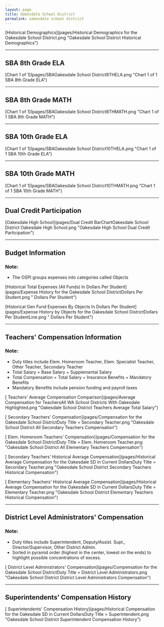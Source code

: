 ```yaml
---
layout: page
title: Oakesdale School District
permalink: oakesdale school district
---
```



[Historical Demographics](pages/Historical Demographics for the Oakesdale School District.png "Oakesdale School District Historical Demographics")

___

## SBA 8th Grade ELA

[Chart 1 of 1](pages/SBAOakesdale School District8THELA.png "Chart 1 of 1 SBA 8th Grade ELA")


___

## SBA 8th Grade MATH

[Chart 1 of 1](pages/SBAOakesdale School District8THMATH.png "Chart 1 of 1 SBA 8th Grade MATH")


___

## SBA 10th Grade ELA

[Chart 1 of 1](pages/SBAOakesdale School District10THELA.png "Chart 1 of 1 SBA 10th Grade ELA")


___

## SBA 10th Grade MATH

[Chart 1 of 1](pages/SBAOakesdale School District10THMATH.png "Chart 1 of 1 SBA 10th Grade MATH")


___

## Dual Credit Participation

[Oakesdale High School](pages/Dual Credit BarChartOakesdale School District Oakesdale High School.png "Oakesdale High School Dual Credit Participation")


___

## Budget Information
### Note:
- The OSPI groups expenses into categories called Objects

[Historical Total Expenses (All Funds) In Dollars Per Student](pages/Expense History for the Oakesdale School DistrictDollars Per Student.png " Dollars Per Student")

[Historical Gen Fund Expenses By Objects In Dollars Per Student](pages/Expense History by Objects for the Oakesdale School DistrictDollars Per StudentLine.png " Dollars Per Student")


___

## Teachers' Compensation Information
### Note:
- Duty titles include Elem. Homeroom Teacher, Elem. Specialist Teacher, Other Teacher, Secondary Teacher
- Total Salary = Base Salary + Supplemental Salary
- Total Compensation = Total Salary + Insurance Benefits + Mandatory Benefits
- Mandatory Benefits include pension funding and payroll taxes

[ Teachers' Average Compensation Comparison](pages/Average Compensation for TeachersAll WA School Districts With Oakesdale Highlighted.png "Oakesdale School District Teachers Average Total Salary")

[ Secondary Teachers' Compensation](pages/Compensation for the Oakesdale School DistrictDuty Title = Secondary Teacher.png "Oakesdale School District All Secondary Teachers Compensation")

[ Elem. Homeroom Teachers' Compensation](pages/Compensation for the Oakesdale School DistrictDuty Title = Elem. Homeroom Teacher.png "Oakesdale School District All Elementary Teachers Compensation")

[ Secondary Teachers' Historical Average Compensation](pages/Historical Average Compensation for the Oakesdale SD in Current DollarsDuty Title = Secondary Teacher.png "Oakesdale School District Secondary Teachers Historical Compensation")

[ Elementary Teachers' Historical Average Compensation](pages/Historical Average Compensation for the Oakesdale SD in Current DollarsDuty Title = Elementary Teacher.png "Oakesdale School District Elementary Teachers Historical Compensation")


___

## District Level Administrators' Compensation

### Note:
- Duty titles include Superintendent, Deputy/Assist. Supt., Director/Supervisor, Other District Admin.
- Sorted in pyramid order (highest in the center, lowest on the ends) to highlight possible concentrations of excess.

[ District Level Administrators' Compensation](pages/Compensation for the Oakesdale School DistrictDuty Title = District Level Administrators.png "Oakesdale School District District Level Administrators Compensation")


___

## Superintendents' Compensation History

[ Superintendents' Compensation History](pages/Historical Compensation for the Oakesdale SD in Current DollarsDuty Title = Superintendent.png "Oakesdale School District Superintendent Compensation History")

